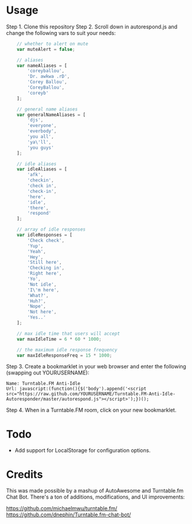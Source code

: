 Usage
=====

Step 1. Clone this repository
Step 2. Scroll down in autorespond.js and change the following vars to suit your needs:

```javascript
    // whether to alert on mute
    var muteAlert = false;

    // aliases
    var nameAliases = [
        'coreyballou',
        'Dr. awkwa .rD',
        'Corey Ballou',
        'CoreyBallou',
        'coreyb'
    ];

    // general name aliases
    var generalNameAliases = [
        'djs',
        'everyone',
        'everbody',
        'you all',
        'ya\'ll',
        'you guys'
    ];

    // idle aliases
    var idleAliases = [
        'afk',
        'checkin',
        'check in',
        'check-in',
        'here',
        'idle',
        'there',
        'respond'
    ];

    // array of idle responses
    var idleResponses = [
        'Check check',
        'Yup',
        'Yeah',
        'Hey',
        'Still here',
        'Checking in',
        'Right here',
        'Yo',
        'Not idle',
        'I\'m here',
        'What?',
        'Huh?',
        'Nope',
        'Not here',
        'Yes..'
    ];

    // max idle time that users will accept
    var maxIdleTime = 6 * 60 * 1000;

    // the maximum idle response frequency
    var maxIdleResponseFreq = 15 * 1000;
```
Step 3. Create a bookmarklet in your web browser and enter the following (swapping out YOURUSERNAME):

```
Name: Turntable.FM Anti-Idle
Url: javascript:(function(){$('body').append('<script src="https://raw.github.com/YOURUSERNAME/Turntable.FM-Anti-Idle-Autoresponder/master/autorespond.js"></script>');})();
```

Step 4. When in a Turntable.FM room, click on your new bookmarklet.

Todo
=======

* Add support for LocalStorage for configuration options.

Credits
=======
This was made possible by a mashup of AutoAwesome and Turntable.fm Chat Bot. There's a ton of additions, modifications, and UI improvements:

https://github.com/michaelmwu/turntable.fm/
https://github.com/dnephin/Turntable.fm-chat-bot/
